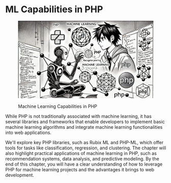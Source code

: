 # ML Capabilities in PHP

<div align="left">

<figure><img src="../../.gitbook/assets/image (26).png" alt="" width="563"><figcaption><p>Machine Learning Capabilities in PHP</p></figcaption></figure>

</div>

While PHP is not traditionally associated with machine learning, it has several libraries and frameworks that enable developers to implement basic machine learning algorithms and integrate machine learning functionalities into web applications.

We'll explore key PHP libraries, such as Rubix ML and PHP-ML, which offer tools for tasks like classification, regression, and clustering. The chapter will also highlight practical applications of machine learning in PHP, such as recommendation systems, data analysis, and predictive modeling. By the end of this chapter, you will have a clear understanding of how to leverage PHP for machine learning projects and the advantages it brings to web development.
